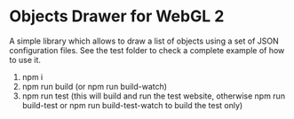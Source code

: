 # Objects Drawer for WebGL 2
A simple library which allows to draw a list of objects using a set of JSON configuration files. See the test folder to check a complete example of how to use it.


1. npm i
2. npm run build (or npm run build-watch)
3. npm run test 
(this will build and run the test website, otherwise npm run build-test or npm run build-test-watch to build the test only)